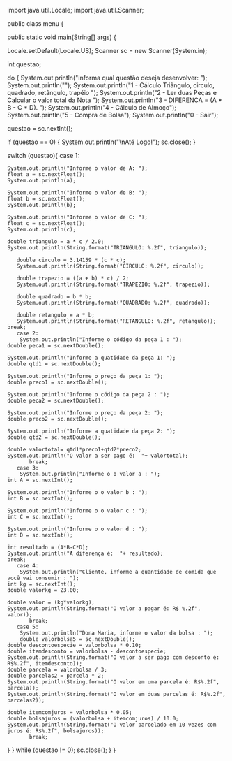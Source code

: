 import java.util.Locale;
import java.util.Scanner;

public class menu {

public static void main(String[] args) {

Locale.setDefault(Locale.US);
Scanner sc = new Scanner(System.in);

int questao;

do {
System.out.println("Informa qual questão deseja desenvolver: ");
System.out.println("");
System.out.println("1 - Cálculo Triângulo, circulo, quadrado, retângulo, trapéio ");
System.out.println("2 - Ler duas Peças e Calcular o valor total da Nota ");
System.out.println("3 - DIFERENCA = (A * B - C * D). ");
System.out.println("4 - Cálculo de Almoço");
System.out.println("5 - Compra de Bolsa");
System.out.println("0 - Sair");

questao = sc.nextInt();

if (questao == 0) {
System.out.println("\nAté Logo!");
sc.close();
}

switch (questao){
       case 1:
       
    System.out.println("Informe o valor de A: ");
    float a = sc.nextFloat();
    System.out.println(a);
   
    System.out.println("Informe o valor de B: ");
    float b = sc.nextFloat();
    System.out.println(b);
   
    System.out.println("Informe o valor de C: ");
    float c = sc.nextFloat();
    System.out.println(c);
   
    double triangulo = a * c / 2.0;
    System.out.println(String.format("TRIANGULO: %.2f", triangulo));
   
       double circulo = 3.14159 * (c * c);
       System.out.println(String.format("CIRCULO: %.2f", circulo));
           
       double trapezio = ((a + b) * c) / 2;
       System.out.println(String.format("TRAPEZIO: %.2f", trapezio));
           
       double quadrado = b * b;
       System.out.println(String.format("QUADRADO: %.2f", quadrado));

       double retangulo = a * b;
       System.out.println(String.format("RETANGULO: %.2f", retangulo));
    break;    
       case 2:
        System.out.println("Informe o código da peça 1 : ");
    double peca1 = sc.nextDouble();
   
    System.out.println("Informe a quatidade da peça 1: ");
    double qtd1 = sc.nextDouble();
   
    System.out.println("Informe o preço da peça 1: ");
    double preco1 = sc.nextDouble();
   
    System.out.println("Informe o código da peça 2 : ");
    double peca2 = sc.nextDouble();
   
    System.out.println("Informe o preço da peça 2: ");
    double preco2 = sc.nextDouble();
   
    System.out.println("Informe a quatidade da peça 2: ");
    double qtd2 = sc.nextDouble();
   
    double valortotal= qtd1*preco1+qtd2*preco2;
    System.out.println("O valor a ser pago é:  "+ valortotal);
           break;            
       case 3:
        System.out.println("Informe o o valor a : ");
    int A = sc.nextInt();
   
    System.out.println("Informe o o valor b : ");
    int B = sc.nextInt();
   
    System.out.println("Informe o o valor c : ");
    int C = sc.nextInt();
   
    System.out.println("Informe o o valor d : ");
    int D = sc.nextInt();
   
    int resultado = (A*B-C*D);
    System.out.println("A diferença é:  "+ resultado);
    break;    
       case 4:
        System.out.println("Cliente, informe a quantidade de comida que você vai consumir : ");
    int kg = sc.nextInt();
    double valorkg = 23.00;

    double valor = (kg*valorkg);
    System.out.println(String.format("O valor a pagar é: R$ %.2f", valor));
           break;            
       case 5:                  
        System.out.println("Dona Maria, informe o valor da bolsa : ");
        double valorbolsa5 = sc.nextDouble();
    double descontoespecie = valorbolsa * 0.10;
    double itemdesconto = valorbolsa - descontoespecie;
    System.out.println(String.format("O valor a ser pago com desconto é: R$%.2f", itemdesconto));
    double parcela = valorbolsa / 3;
    double parcelas2 = parcela * 2;
    System.out.println(String.format("O valor em uma parcela é: R$%.2f", parcela));
    System.out.println(String.format("O valor em duas parcelas é: R$%.2f", parcelas2));
   
    double itemcomjuros = valorbolsa * 0.05;
    double bolsajuros = (valorbolsa + itemcomjuros) / 10.0;
    System.out.println(String.format("O valor parcelado em 10 vezes com juros é: R$%.2f", bolsajuros));
           break;        
}
} while (questao != 0);
sc.close();
}
}
